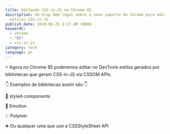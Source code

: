 ```yaml
---
title: Editando CSS-in-JS no Chrome 85
description: Um drop bem legal sobre o novo suporte do Chrome para edição de
  estilos CSS-in-JS.
publish_date: 2020-06-25 2:17 AM +0000
keywords:
  - chrome
  - "85"
  - css-in-js
category: tech
language: pt
---
```


⚡️ Agora no Chrome 85 poderemos editar no DevTools estilos gerados por bibliotecas que geram CSS-in-JS via CSSOM APIs.

👇 Exemplos de bibliotecas assim são 👇

💅 styled-components

🎨️️ Emotion

✨ Polymer

➕ Ou qualquer uma que use a CSSStyleSheet API

<!-- <Video
  src="https://developers.google.com/web/updates/images/2020/06/css-in-js.mp4"
  author="web.dev"
  authorURL="https://web.dev"
/> -->
